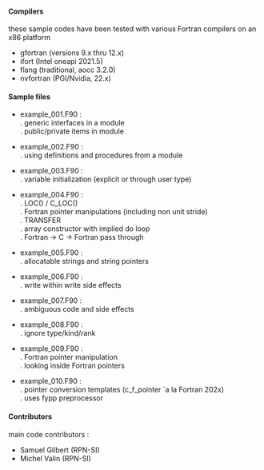 #### Compilers
these sample codes have been tested with various Fortran compilers on an x86 platform  
- gfortran (versions 9.x thru 12.x)  
- ifort (Intel oneapi 2021.5)  
- flang (traditional, aocc 3.2.0)  
- nvfortran (PGI/Nvidia, 22.x)  

#### Sample files
- example_001.F90 :  
. generic interfaces in a module  
. public/private items in module  

- example_002.F90 :  
. using definitions and procedures from a module

- example_003.F90 :  
. variable initialization (explicit or through user type)

- example_004.F90 :  
. LOC() / C\_LOC()  
. Fortran pointer manipulations (including non unit stride)  
. TRANSFER  
. array constructor with implied do loop  
. Fortran -> C -> Fortran pass through

- example_005.F90 :  
. allocatable strings and string pointers

- example_006.F90 :  
. write within write side effects

- example_007.F90 :  
. ambiguous code and side effects

- example_008.F90 :  
. ignore type/kind/rank

- example_009.F90 :  
. Fortran pointer manipulation  
. looking inside Fortran pointers

- example_010.F90 :  
. pointer conversion templates (c_f_pointer `a la Fortran 202x)  
. uses fypp preprocessor


#### Contributors
main code contributors :  
- Samuel Gilbert (RPN-SI)  
- Michel Valin  (RPN-SI)  
